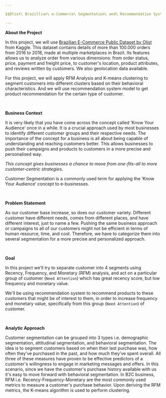 ```yaml
---

$$Olist\ Brazillian\ e-Commerce\ Segmentation\ and\ Recommendation System$$

---
```


**About the Project**

In this project, we will use [Brazilian E-Commerce Public Dataset by Olist](https://www.kaggle.com/datasets/olistbr/brazilian-ecommerce?select=olist_products_dataset.csv) from Kaggle. This dataset contains details of more than 100.000 orders from 2016 to 2018, made at multiple marketplaces in Brazil. Its features allows us to analyze order from various dimensions: from order status, price, payment and freight price, to customer's location, product attributes, and reviews written by customers. We also geolocation data available.

For this project, we will apply RFM Analysis and K-means clustering to segment customers into different clusters based on their behavioral characteristics. And we will use recommendation system model to get product recommendation for the certain type of customer. 

<br>

**Business Context**

It is very likely that you have come across the concept called ‘Know Your Audience’ once in a while. It is a crucial approach used by most businesses to identify different customer groups and their respective needs. The importance of the concept for a business is all about being capable of understanding and reaching customers better. This allows businesses to push their campaigns and products to customers in a more precise and personalised way.

*This concept gives businesses a chance to move from one-fits-all to more customer-centric strategies.* 

Customer Segmentation is a commonly used term for applying the ‘Know Your Audience’ concept to e-businesses. 

<br>

**Problem Statement**

As our customer base increase, so does our customer variety. Different customer have different needs, comes from different places, and have different interest, just to name a few. Pushing the same business approach or campaigns to all of our customers might not be efficient in terms of human resource, time, and cost. Therefore, we have to categorize them into several segmentation for a more precise and personalized approach.

<br>

**Goal**

In this project we'll try to separate customer into 4 segments using Recency, Frequency, and Monetary (RFM) analysis, and act on a particular group of customer (`Need Attention`) which has great recency score, but low frequency and monetary value. 

We'll be using recommendation system to recommend products to these customers that might be of interest to them, in order to increase frequency and monetary value, specifically from this group (`Need Attention`) of customer.

<br>

**Analytic Approach**

Customer segmentation can be grouped into 3 types i.e. demographic segmentation, attitudinal segmentation, and behavioral segmentation. The idea is to segment customers based on when their last purchase was, how often they’ve purchased in the past, and how much they’ve spent overall. All three of these measures have proven to be effective predictors of a customer's willingness to engage in marketing messages and offers. In this scenario, since we have the customer's purchase history available with us it's easy to move forward with behavioral segmentation. In B2C business, RFM i.e. Recency-Frequency-Monetary are the most commonly used metrics to measure a customer's purchase behavior. Upon deriving the RFM metrics, the K-means algorithm is used to perform clustering.
